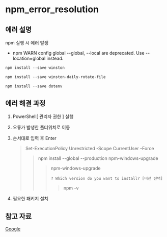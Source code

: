 # npm_error_resolution

## 에러 설명

npm 실행 시 에러 발생

- npm WARN config global --global, --local are deprecated. Use --location=global instead.

```javascript
npm install --save winston
```

```javascript
npm install --save winston-daily-rotate-file
```

```javascript
npm install --save dotenv
```

## 에러 해결 과정

1. PowerShell[ 관리자 권한 ] 실행
2. 오류가 발생한 폴더위치로 이동
3. 순서대로 입력 후 Enter

   > Set-ExecutionPolicy Unrestricted -Scope CurrentUser -Force
   >
   > > npm install --global --production npm-windows-upgrade
   > >
   > > > npm-windows-upgrade
   > > >
   > > > ```
   > > > ? Which version do you want to install? [버전 선택]
   > > > ```
   > > >
   > > > > npm -v

4. 필요한 패키지 설치

## 참고 자료

[Google](https://velog.io/@do_ng_iill/npm-WARN-config-global-global-local-are-deprecated.-Use-locationglobal-instead.-%ED%95%B4%EA%B2%B0, "comclothing.log")
